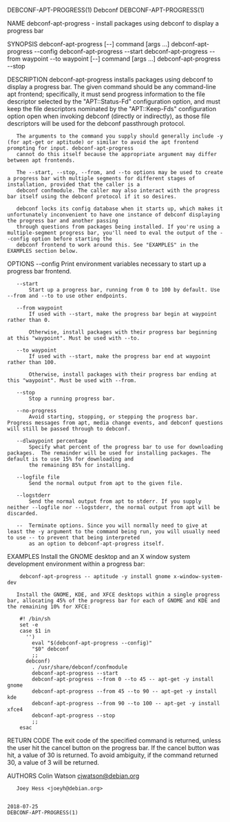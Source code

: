 DEBCONF-APT-PROGRESS(1)                                                                  Debconf                                                                  DEBCONF-APT-PROGRESS(1)

NAME
       debconf-apt-progress - install packages using debconf to display a progress bar

SYNOPSIS
        debconf-apt-progress [--] command [args ...]
        debconf-apt-progress --config
        debconf-apt-progress --start
        debconf-apt-progress --from waypoint --to waypoint [--] command [args ...]
        debconf-apt-progress --stop

DESCRIPTION
       debconf-apt-progress installs packages using debconf to display a progress bar. The given command should be any command-line apt frontend; specifically, it must send progress
       information to the file descriptor selected by the "APT::Status-Fd" configuration option, and must keep the file descriptors nominated by the "APT::Keep-Fds" configuration option
       open when invoking debconf (directly or indirectly), as those file descriptors will be used for the debconf passthrough protocol.

       The arguments to the command you supply should generally include -y (for apt-get or aptitude) or similar to avoid the apt frontend prompting for input. debconf-apt-progress
       cannot do this itself because the appropriate argument may differ between apt frontends.

       The --start, --stop, --from, and --to options may be used to create a progress bar with multiple segments for different stages of installation, provided that the caller is a
       debconf confmodule. The caller may also interact with the progress bar itself using the debconf protocol if it so desires.

       debconf locks its config database when it starts up, which makes it unfortunately inconvenient to have one instance of debconf displaying the progress bar and another passing
       through questions from packages being installed. If you're using a multiple-segment progress bar, you'll need to eval the output of the --config option before starting the
       debconf frontend to work around this. See "EXAMPLES" in the EXAMPLES section below.

OPTIONS
       --config
           Print environment variables necessary to start up a progress bar frontend.

       --start
           Start up a progress bar, running from 0 to 100 by default. Use --from and --to to use other endpoints.

       --from waypoint
           If used with --start, make the progress bar begin at waypoint rather than 0.

           Otherwise, install packages with their progress bar beginning at this "waypoint". Must be used with --to.

       --to waypoint
           If used with --start, make the progress bar end at waypoint rather than 100.

           Otherwise, install packages with their progress bar ending at this "waypoint". Must be used with --from.

       --stop
           Stop a running progress bar.

       --no-progress
           Avoid starting, stopping, or stepping the progress bar. Progress messages from apt, media change events, and debconf questions will still be passed through to debconf.

       --dlwaypoint percentage
           Specify what percent of the progress bar to use for downloading packages.  The remainder will be used for installing packages. The default is to use 15% for downloading and
           the remaining 85% for installing.

       --logfile file
           Send the normal output from apt to the given file.

       --logstderr
           Send the normal output from apt to stderr. If you supply neither --logfile nor --logstderr, the normal output from apt will be discarded.

       --  Terminate options. Since you will normally need to give at least the -y argument to the command being run, you will usually need to use -- to prevent that being interpreted
           as an option to debconf-apt-progress itself.

EXAMPLES
       Install the GNOME desktop and an X window system development environment within a progress bar:

        debconf-apt-progress -- aptitude -y install gnome x-window-system-dev

       Install the GNOME, KDE, and XFCE desktops within a single progress bar, allocating 45% of the progress bar for each of GNOME and KDE and the remaining 10% for XFCE:

        #! /bin/sh
        set -e
        case $1 in
          '')
            eval "$(debconf-apt-progress --config)"
            "$0" debconf
            ;;
          debconf)
            . /usr/share/debconf/confmodule
            debconf-apt-progress --start
            debconf-apt-progress --from 0 --to 45 -- apt-get -y install gnome
            debconf-apt-progress --from 45 --to 90 -- apt-get -y install kde
            debconf-apt-progress --from 90 --to 100 -- apt-get -y install xfce4
            debconf-apt-progress --stop
            ;;
        esac

RETURN CODE
       The exit code of the specified command is returned, unless the user hit the cancel button on the progress bar. If the cancel button was hit, a value of 30 is returned. To avoid
       ambiguity, if the command returned 30, a value of 3 will be returned.

AUTHORS
       Colin Watson <cjwatson@debian.org>

       Joey Hess <joeyh@debian.org>

                                                                                        2018-07-25                                                                DEBCONF-APT-PROGRESS(1)
